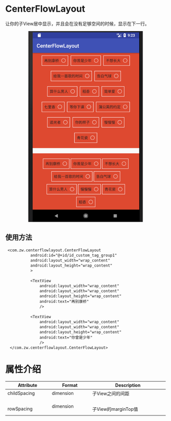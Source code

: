   # CenterFlowLayout
  让你的子View居中显示，并且会在没有足够空间的时候，显示在下一行。
  
 <p align="center">
<img src="images/1.png" width="360"/>
 </p>

 ## 使用方法
 ```
  <com.zw.centerflowlayout.CenterFlowLayout
            android:id="@+id/id_custom_tag_group1"
            android:layout_width="wrap_content"
            android:layout_height="wrap_content"
            >

            <TextView
                android:layout_width="wrap_content"
                android:layout_width="wrap_content"
                android:layout_height="wrap_content"
                android:text="再别康桥"
                />

            <TextView
                android:layout_width="wrap_content"
                android:layout_width="wrap_content"
                android:layout_height="wrap_content"
                android:text="你曾是少年"
                />
   </com.zw.centerflowlayout.CenterFlowLayout>
 ```
# 属性介绍
| Attribute                | Format                       | Description                                                                                                                                          |
|--------------------------|------------------------------|------------------------------------------------------------------------------------------------------------------------------------------------------|
| childSpacing                   | dimension                      | 子View之间的间距                                                         |
| rowSpacing           | dimension             | 子View的marginTop值   

